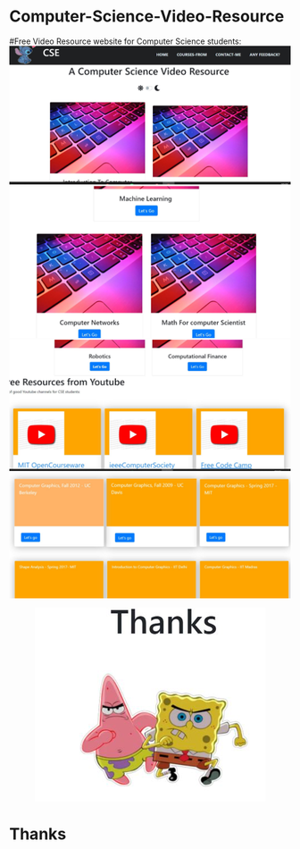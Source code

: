 # Computer-Science-Video-Resource

#Free Video Resource website for Computer Science students:
<img src="Capture1.JPG"></img>
<img src="Capture2.JPG"></img>
<img src="Capture3.JPG"></img>
<img src="Capture4.JPG"></img>
<center><img src="Capture5.JPG"></img></center>
<h1> Thanks </h1>
